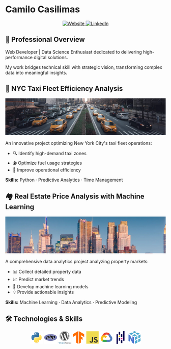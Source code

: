 # Camilo Casilimas

<div align="center">
  <a href="https://casilimas.com" target="_blank">
    <img src="https://img.shields.io/badge/Website-FFFFFF?style=for-the-badge&logo=website&logoColor=black" alt="Website" />
  </a>
  <a href="https://linkedin.com/in/camilocasilimas" target="_blank">
    <img src="https://img.shields.io/badge/LinkedIn-0A66C2?style=for-the-badge&logo=linkedin&logoColor=white" alt="LinkedIn" />
  </a>
</div>


## 🚀 Professional Overview

Web Developer | Data Science Enthusiast dedicated to delivering high-performance digital solutions.

My work bridges technical skill with strategic vision, transforming complex data into meaningful insights.

## 🚕 NYC Taxi Fleet Efficiency Analysis

![Taxi Fleet Analysis](/img/taxis2.jpeg)

An innovative project optimizing New York City's taxi fleet operations:

- 🔍 Identify high-demand taxi zones
- ⛽ Optimize fuel usage strategies
- 📍 Improve operational efficiency

**Skills:** Python · Predictive Analytics · Time Management

## 🏘️ Real Estate Price Analysis with Machine Learning

![Real Estate Analytics](/img/ny3.jpg)

A comprehensive data analytics project analyzing property markets:

- 📊 Collect detailed property data
- 📈 Predict market trends
- 🤖 Develop machine learning models
- 💡 Provide actionable insights

**Skills:** Machine Learning · Data Analytics · Predictive Modeling

## 🛠️ Technologies & Skills



<div align="center">


<img src="https://raw.githubusercontent.com/devicons/devicon/master/icons/python/python-original.svg" alt="Python" width="40" height="40"/> 
<img src="https://raw.githubusercontent.com/devicons/devicon/master/icons/php/php-original.svg" alt="PHP" width="40" height="40"/> 
<img src="https://raw.githubusercontent.com/devicons/devicon/master/icons/wordpress/wordpress-original.svg" alt="WordPress" width="40" height="40"/> 
<img src="https://raw.githubusercontent.com/devicons/devicon/master/icons/tensorflow/tensorflow-original.svg" alt="TensorFlow" width="40" height="40"/> 
<img src="https://raw.githubusercontent.com/devicons/devicon/master/icons/javascript/javascript-original.svg" alt="JavaScript" width="40" height="40"/> 
<img src="https://raw.githubusercontent.com/devicons/devicon/master/icons/googlecloud/googlecloud-original.svg" alt="Google Cloud" width="40" height="40"/> 
<img src="https://raw.githubusercontent.com/devicons/devicon/master/icons/pandas/pandas-original.svg" alt="Pandas" width="40" height="40"/> 
<img src="https://raw.githubusercontent.com/devicons/devicon/master/icons/numpy/numpy-original.svg" alt="NumPy" width="40" height="40"/>

</div>

